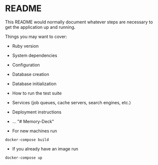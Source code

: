 # README

This README would normally document whatever steps are necessary to get the
application up and running.

Things you may want to cover:

* Ruby version

* System dependencies

* Configuration

* Database creation

* Database initialization

* How to run the test suite

* Services (job queues, cache servers, search engines, etc.)

* Deployment instructions

* ...
"# Memory-Deck" 
* For new machines run 
```
docker-compose build
```

* If you already have an image run
```
docker-compose up
```
